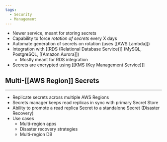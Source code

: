 ```yaml
---
tags:
  - Security
  - Management
---
```

- Newer service, meant for storing secrets
- Capability to force _rotation of secrets_ every X days
- Automate generation of secrets on rotation (uses [[AWS Lambda]])
- Integration with [[RDS (Relational Database Service)]] (MySQL, PostgreSQL, [[Amazon Aurora]])
	- Mostly meant for RDS integration
- Secrets are encrypted using [[KMS (Key Management Service)]]

## Multi-[[AWS Region]] Secrets
---
- Replicate secrets across multiple AWS Regions
- Secrets manager keeps read replicas in sync with primary Secret Store
- Ability to promote a read replica Secret to a standalone Secret (Disaster Recovery)
- Use cases
	- Multi-region apps
	- Disaster recovery strategies
	- Multi-region DB